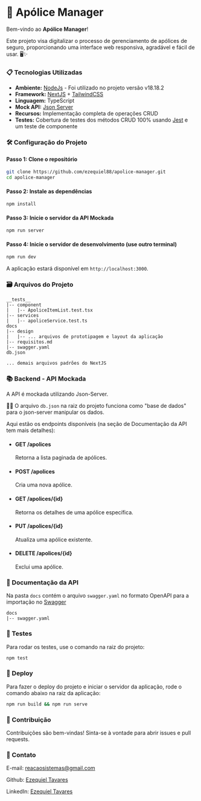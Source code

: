 # 🚀 Apólice Manager

Bem-vindo ao **Apólice Manager**!

Este projeto visa digitalizar o processo de gerenciamento de apólices de seguro, proporcionando uma interface web responsiva, agradável e fácil de usar. 🖥️✨

### 📋 Tecnologias Utilizadas

- **Ambiente:** [NodeJs](https://nodejs.org/pt) - Foi utilizado no projeto versão v18.18.2
- **Framework:** [NextJS](https://nextjs.org/) + [TailwindCSS](https://tailwindcss.com/)
- **Linguagem:** TypeScript
- **Mock API:** [Json Server](https://www.npmjs.com/package/json-server)
- **Recursos:** Implementação completa de operações CRUD
- **Testes:** Cobertura de testes dos métodos CRUD 100% usando [Jest](https://jestjs.io/pt-BR/docs/getting-started) e um teste de componente

### 🛠️ Configuração do Projeto

#### Passo 1: Clone o repositório

```bash
git clone https://github.com/ezequiel88/apolice-manager.git
cd apolice-manager
```

#### Passo 2: Instale as dependências

```bash
npm install
```

#### Passo 3: Inicie o servidor da API Mockada

```bash
npm run server
```

#### Passo 4: Inicie o servidor de desenvolvimento (use outro terminal)

```bash
npm run dev
```

A aplicação estará disponível em `http://localhost:3000`.

### 🗃️ Arquivos do Projeto

```
__tests__
|-- component
|   |-- ApoliceItemList.test.tsx
|-- services
|   |-- apoliceService.test.ts
docs
|-- design
|   |-- ... arquivos de prototipagem e layout da aplicação
|-- requisitos.md
|-- swagger.yaml
db.json

... demais arquivos padrões do NextJS
```

### 📚 Backend - API Mockada

A API é mockada utilizando Json-Server.

🙋‍♂️ O arquivo `db.json` na raiz do projeto funciona como "base de dados" para o json-server manipular os dados.

Aqui estão os endpoints disponíveis (na seção de Documentação da API tem mais detalhes):

- #### GET /apolices

  Retorna a lista paginada de apólices.

- #### POST /apolices

  Cria uma nova apólice.

- #### GET /apolices/{id}

  Retorna os detalhes de uma apólice específica.

- #### PUT /apolices/{id}

  Atualiza uma apólice existente.

- #### DELETE /apolices/{id}

  Exclui uma apólice.


### 📑 Documentação da API

Na pasta `docs` contém o arquivo `swagger.yaml` no formato OpenAPI para a importação no [Swagger](https://editor-next.swagger.io/)

```
docs
|-- swagger.yaml
```

### 🧪 Testes

Para rodar os testes, use o comando na raiz do projeto:

```bash
npm test
```

### 🚀 Deploy

Para fazer o deploy do projeto e iniciar o servidor da aplicação, rode o comando abaixo na raiz da aplicação:

```bash
npm run build && npm run serve
```

### 🤝 Contribuição

Contribuições são bem-vindas! Sinta-se à vontade para abrir issues e pull requests.

### 📧 Contato

E-mail: [reacaosistemas@gmail.com](mailto:reacaosistemas@gmail.com)

Github: [Ezequiel Tavares](https://github.com/ezequiel88)

LinkedIn: [Ezequiel Tavares](https://linkedin.com/in/ezequielTav)
